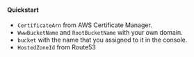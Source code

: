 #### Quickstart

- `CertificateArn` from AWS Certificate Manager.
- `WwwBucketName` and `RootBucketName` with your own domain.
- `bucket` with the name that you assigned to it in the console.
- `HostedZoneId` from Route53

